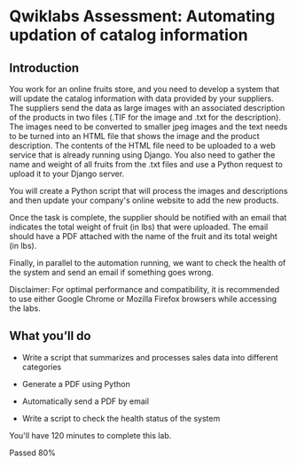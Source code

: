 # Qwiklabs Assessment: Automating updation of catalog information
## Introduction

You work for an online fruits store, and you need to develop a system that will update the catalog information with data provided by your suppliers. The suppliers send the data as large images with an associated description of the products in two files (.TIF for the image and .txt for the description). The images need to be converted to smaller jpeg images and the text needs to be turned into an HTML file that shows the image and the product description. The contents of the HTML file need to be uploaded to a web service that is already running using Django. You also need to gather the name and weight of all fruits from the .txt files and use a Python request to upload it to your Django server.

You will create a Python script that will process the images and descriptions and then update your company's online website to add the new products.

Once the task is complete, the supplier should be notified with an email that indicates the total weight of fruit (in lbs) that were uploaded. The email should have a PDF attached with the name of the fruit and its total weight (in lbs). 

Finally, in parallel to the automation running, we want to check the health of the system and send an email if something goes wrong. 

Disclaimer: For optimal performance and compatibility, it is recommended to use either Google Chrome or Mozilla Firefox browsers while accessing the labs.


## What you’ll do

- Write a script that summarizes and processes sales data into different categories 

- Generate a PDF using Python

- Automatically send a PDF by email 

- Write a script to check the health status of the system 


You'll have 120 minutes to complete this lab.

Passed 80%
